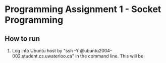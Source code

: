 # Programming Assignment 1 - Socket Programming

## How to run
1. Log into Ubuntu host by "ssh -Y <username>@ubuntu2004-002.student.cs.uwaterloo.ca" in the command line. This will be 
